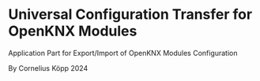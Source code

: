 # Universal Configuration Transfer for OpenKNX Modules

Application Part for Export/Import of OpenKNX Modules Configuration 

By Cornelius Köpp 2024